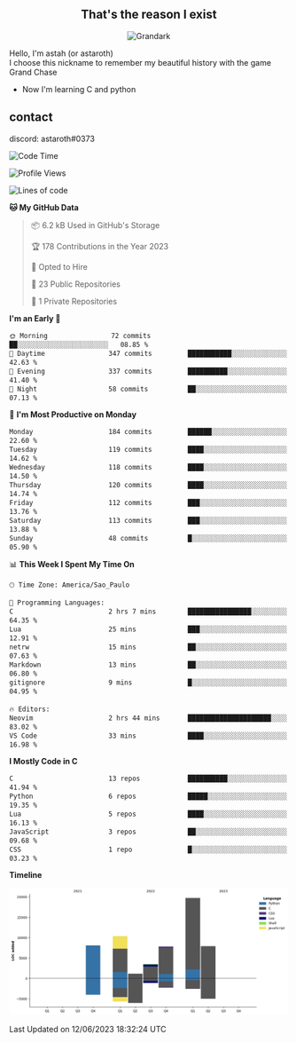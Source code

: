 <h2 align="center">That's the reason I exist</h2>

<p align="center">
  <img src="https://i.imgur.com/5HXDsn9.gif" width="500" alt="Grandark" href="https://www.artstation.com/artwork/dOBdmX" title="Grandark">
</p>


Hello, I'm astah (or astaroth)  
I choose this nickname to remember my beautiful history with the game Grand Chase  

- Now I'm learning C and python

## contact

discord: astaroth#0373
<!--START_SECTION:waka-->
![Code Time](http://img.shields.io/badge/Code%20Time-315%20hrs%203%20mins-blue)

![Profile Views](http://img.shields.io/badge/Profile%20Views-3-blue)

![Lines of code](https://img.shields.io/badge/From%20Hello%20World%20I%27ve%20Written-58.5%20thousand%20lines%20of%20code-blue)

**🐱 My GitHub Data** 

> 📦 6.2 kB Used in GitHub's Storage 
 > 
> 🏆 178 Contributions in the Year 2023
 > 
> 💼 Opted to Hire
 > 
> 📜 23 Public Repositories 
 > 
> 🔑 1 Private Repositories 
 > 
**I'm an Early 🐤** 

```text
🌞 Morning                72 commits          ██░░░░░░░░░░░░░░░░░░░░░░░   08.85 % 
🌆 Daytime                347 commits         ███████████░░░░░░░░░░░░░░   42.63 % 
🌃 Evening                337 commits         ██████████░░░░░░░░░░░░░░░   41.40 % 
🌙 Night                  58 commits          ██░░░░░░░░░░░░░░░░░░░░░░░   07.13 % 
```
📅 **I'm Most Productive on Monday** 

```text
Monday                   184 commits         ██████░░░░░░░░░░░░░░░░░░░   22.60 % 
Tuesday                  119 commits         ████░░░░░░░░░░░░░░░░░░░░░   14.62 % 
Wednesday                118 commits         ████░░░░░░░░░░░░░░░░░░░░░   14.50 % 
Thursday                 120 commits         ████░░░░░░░░░░░░░░░░░░░░░   14.74 % 
Friday                   112 commits         ███░░░░░░░░░░░░░░░░░░░░░░   13.76 % 
Saturday                 113 commits         ███░░░░░░░░░░░░░░░░░░░░░░   13.88 % 
Sunday                   48 commits          █░░░░░░░░░░░░░░░░░░░░░░░░   05.90 % 
```


📊 **This Week I Spent My Time On** 

```text
🕑︎ Time Zone: America/Sao_Paulo

💬 Programming Languages: 
C                        2 hrs 7 mins        ████████████████░░░░░░░░░   64.35 % 
Lua                      25 mins             ███░░░░░░░░░░░░░░░░░░░░░░   12.91 % 
netrw                    15 mins             ██░░░░░░░░░░░░░░░░░░░░░░░   07.63 % 
Markdown                 13 mins             ██░░░░░░░░░░░░░░░░░░░░░░░   06.80 % 
gitignore                9 mins              █░░░░░░░░░░░░░░░░░░░░░░░░   04.95 % 

🔥 Editors: 
Neovim                   2 hrs 44 mins       █████████████████████░░░░   83.02 % 
VS Code                  33 mins             ████░░░░░░░░░░░░░░░░░░░░░   16.98 % 
```

**I Mostly Code in C** 

```text
C                        13 repos            ██████████░░░░░░░░░░░░░░░   41.94 % 
Python                   6 repos             █████░░░░░░░░░░░░░░░░░░░░   19.35 % 
Lua                      5 repos             ████░░░░░░░░░░░░░░░░░░░░░   16.13 % 
JavaScript               3 repos             ██░░░░░░░░░░░░░░░░░░░░░░░   09.68 % 
CSS                      1 repo              █░░░░░░░░░░░░░░░░░░░░░░░░   03.23 % 
```



**Timeline**

![Lines of Code chart](https://raw.githubusercontent.com/astahjmo/astahjmo/main/assets/bar_graph.png)


 Last Updated on 12/06/2023 18:32:24 UTC
<!--END_SECTION:waka-->
